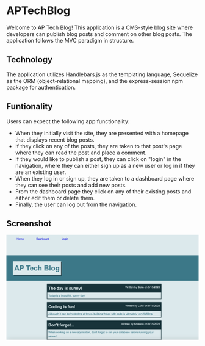 # APTechBlog

Welcome to AP Tech Blog! This application is a CMS-style blog site where developers can publish blog posts and comment on other blog posts. The application follows the MVC paradigm in structure.

## Technology

The application utilizes Handlebars.js as the templating language, Sequelize as the ORM (object-relational mapping), and the express-session npm package for authentication.

## Funtionality

Users can expect the following app functionality:

* When they initially visit the site, they are presented with a homepage that displays recent blog posts.
* If they click on any of the posts, they are taken to that post's page where they can read the post and place a comment.
* If they would like to publish a post, they can click on "login" in the navigation, where they can either sign up as a new user or log in if they are an existing user.
* When they log in or sign up, they are taken to a dashboard page where they can see their posts and add new posts.
* From the dashboard page they click on any of their existing posts and either edit them or delete them.
* Finally, the user can log out from the navigation.

## Screenshot

![Screenshot](./images/APTechBlog.png)